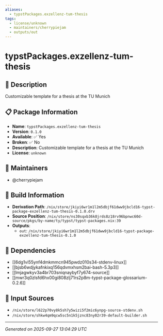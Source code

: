 ```yaml
---
aliases:
  - typstPackages.exzellenz-tum-thesis
tags:
  - license/unknown
  - maintainers/cherrypiejam
  - outputs/out
---
```


# typstPackages.exzellenz-tum-thesis

## 📝 Description

Customizable template for a thesis at the TU Munich

## 📋 Package Information

- **Name**: `typstPackages.exzellenz-tum-thesis`
- **Version**: `0.1.0`
- **Available**: ✅ Yes
- **Broken**: ✅ No
- **Description**: Customizable template for a thesis at the TU Munich
- **License**: `unknown`
## 👥 Maintainers

- @cherrypiejam


## 🔧 Build Information

- **Derivation Path**: `/nix/store/jkiyi6wr1m1l2m5dbjf61dww9jbcld16-typst-package-exzellenz-tum-thesis-0.1.0.drv`
- **Source Position**: `/nix/store/ns30sqxb36k8jrds8z18rv96bpnwc60d-source/pkgs/by-name/ty/typst/typst-packages.nix:39`
- **Outputs**:
  - `out`:  `/nix/store/jkiyi6wr1m1l2m5dbjf61dww9jbcld16-typst-package-exzellenz-tum-thesis-0.1.0`

## 🔗 Dependencies

- [[6dg1vi55ynf4dmkmmcn945pwdz010s34-stdenv-linux]]
- [[bjsb6wdjykafnkixq156qdvmxhsm2bai-bash-5.3p3]]
- [[lmjagwkyv3a4br703sniqnaybyf7y674-source]]
- [[mwr3q0zlsfd6hx00gi808zlj71rs2p8m-typst-package-glossarium-0.2.6]]

## 📁 Input Sources

- `/nix/store/l622p70vy8k5sh7y5wizi5f2mic6ynpg-source-stdenv.sh`
- `/nix/store/shkw4qm9qcw5sc5n1k5jznc83ny02r39-default-builder.sh`

---
*Generated on 2025-09-27 13:04:29 UTC*
